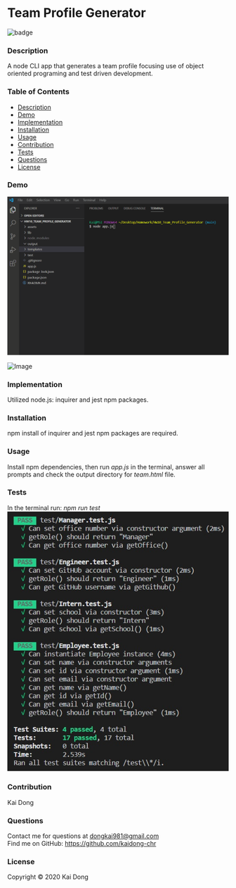 # Team Profile Generator

![badge](https://img.shields.io/badge/license-MIT-blue)<br />

  ### Description
  A node CLI app that generates a team profile focusing use of object oriented programing and test driven development. 
  
  ### Table of Contents
  - [Description](#description)
  - [Demo](#Demo)
  - [Implementation](#Implementation)
  - [Installation](#installation)
  - [Usage](#usage)
  - [Contribution](#Contribution)
  - [Tests](#tests)
  - [Questions](#questions)
  - [License](#license)

  ### Demo
![Image](./assets/Images/Profile_Generator.gif "README Demo")

![Image](https://img.shields.io/badge/Languages-JavaScript-yellow)

  ### Implementation
  Utilized node.js: inquirer and jest npm packages.

  ### Installation
  npm install of inquirer and jest npm packages are required.

  ### Usage
  Install npm dependencies, then run <i>app.js</i> in the terminal, answer all prompts and check the output directory for <i>team.html</i> file. 

  ### Tests
  In the terminal run: <i>npm run test</i><br />
  ![Image](./assets/Images/Profile_Generator_Test.jpg "Test Passed")

  ### Contribution
  Kai Dong

  ### Questions
  Contact me for questions at dongkai981@gmail.com<br />
  Find me on GitHub: https://github.com/kaidong-chr

  ### License
  Copyright © 2020 Kai Dong<br />